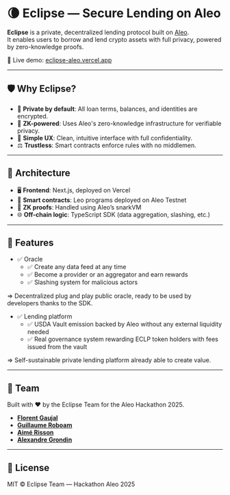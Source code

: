 # 🌘 Eclipse — Secure Lending on Aleo

**Eclipse** is a private, decentralized lending protocol built on [Aleo](https://aleo.org).  
It enables users to borrow and lend crypto assets with full privacy, powered by zero-knowledge proofs.

🔗 Live demo: [eclipse-aleo.vercel.app](https://eclipse-aleo.vercel.app/)

---

## 🛡️ Why Eclipse?

- 🔐 **Private by default**: All loan terms, balances, and identities are encrypted.
- 🧾 **ZK-powered**: Uses Aleo's zero-knowledge infrastructure for verifiable privacy.
- 🧠 **Simple UX**: Clean, intuitive interface with full confidentiality.
- ⚖️ **Trustless**: Smart contracts enforce rules with no middlemen.

---

## 🧱 Architecture

- 🖥️ **Frontend**: Next.js, deployed on Vercel  
- 🧠 **Smart contracts**: Leo programs deployed on Aleo Testnet  
- 🔐 **ZK proofs**: Handled using Aleo’s snarkVM  
- 🌐 **Off-chain logic**: TypeScript SDK (data aggregation, slashing, etc.)

---

## 🚀 Features

- ✅ Oracle 
  - ✅ Create any data feed at any time
  - ✅ Become a provider or an aggregator and earn rewards
  - ✅ Slashing system for malicious actors

=> Decentralized plug and play public oracle, ready to be used by developers thanks to the SDK.
    
- ✅ Lending platform
  - ✅ USDA Vault emission backed by Aleo without any external liquidity needed
  - ✅ Real governance system rewarding ECLP token holders with fees issued from the vault

=> Self-sustainable private lending platform already able to create value.

---

## 👥 Team
Built with ❤️ by the Eclipse Team for the Aleo Hackathon 2025.

- [**Florent Gaujal**](https://github.com/floflo777)
- [**Guillaume Roboam**](https://github.com/UnMars)
- [**Aimé Risson**](https://github.com/herissondev)
- [**Alexandre Grondin**](https://github.com/Alexandregr13)



---

## 🧾 License
MIT © Eclipse Team — Hackathon Aleo 2025
